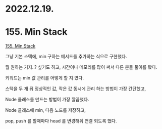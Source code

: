 # 2022.12.19.

# 155. Min Stack

[155. Min Stack](https://leetcode.com/problems/min-stack/description/)

그냥 기본 스택에, min 구하는 메서드를 추가하는 식으로 구현했다.

뭘 원하는 거지..? 싶기도 하고, 시간이나 메모리를 많이 써서 다른 분들 풀이를 봤다.

키워드는 min 값 관리를 어떻게 할 지 였다.

스택을 두 개 둬 정상적인 값, 작은 값 동시에 관리 하는 방법이 가장 간단했고,

Node 클래스를 만드는 방법이 가장 깔끔했다.

Node 클래스에 min, 다음 노드를 저장하고,

pop, push 를 할때마다 head 를 변경해줘 연결 되도록 했다.
